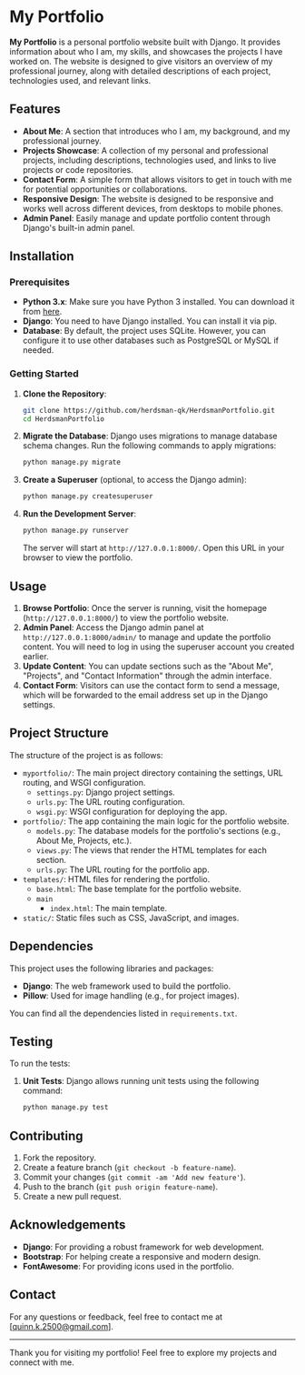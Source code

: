 # My Portfolio

**My Portfolio** is a personal portfolio website built with Django. It provides information about who I am, my skills, and showcases the projects I have worked on. The website is designed to give visitors an overview of my professional journey, along with detailed descriptions of each project, technologies used, and relevant links.

## Features

- **About Me**: A section that introduces who I am, my background, and my professional journey.
- **Projects Showcase**: A collection of my personal and professional projects, including descriptions, technologies used, and links to live projects or code repositories.
- **Contact Form**: A simple form that allows visitors to get in touch with me for potential opportunities or collaborations.
- **Responsive Design**: The website is designed to be responsive and works well across different devices, from desktops to mobile phones.
- **Admin Panel**: Easily manage and update portfolio content through Django's built-in admin panel.

## Installation

### Prerequisites

- **Python 3.x**: Make sure you have Python 3 installed. You can download it from [here](https://www.python.org/downloads/).
- **Django**: You need to have Django installed. You can install it via pip.
- **Database**: By default, the project uses SQLite. However, you can configure it to use other databases such as PostgreSQL or MySQL if needed.

### Getting Started

1. **Clone the Repository**:
    ```bash
    git clone https://github.com/herdsman-qk/HerdsmanPortfolio.git
    cd HerdsmanPortfolio
    ```

2. **Migrate the Database**:
    Django uses migrations to manage database schema changes. Run the following commands to apply migrations:
    ```bash
    python manage.py migrate
    ```

3. **Create a Superuser** (optional, to access the Django admin):
    ```bash
    python manage.py createsuperuser
    ```

4. **Run the Development Server**:
    ```bash
    python manage.py runserver
    ```

   The server will start at `http://127.0.0.1:8000/`. Open this URL in your browser to view the portfolio.

## Usage

1. **Browse Portfolio**: Once the server is running, visit the homepage (`http://127.0.0.1:8000/`) to view the portfolio website.
2. **Admin Panel**: Access the Django admin panel at `http://127.0.0.1:8000/admin/` to manage and update the portfolio content. You will need to log in using the superuser account you created earlier.
3. **Update Content**: You can update sections such as the "About Me", "Projects", and "Contact Information" through the admin interface.
4. **Contact Form**: Visitors can use the contact form to send a message, which will be forwarded to the email address set up in the Django settings.

## Project Structure

The structure of the project is as follows:

- `myportfolio/`: The main project directory containing the settings, URL routing, and WSGI configuration.
    - `settings.py`: Django project settings.
    - `urls.py`: The URL routing configuration.
    - `wsgi.py`: WSGI configuration for deploying the app.
- `portfolio/`: The app containing the main logic for the portfolio website.
    - `models.py`: The database models for the portfolio's sections (e.g., About Me, Projects, etc.).
    - `views.py`: The views that render the HTML templates for each section.
    - `urls.py`: The URL routing for the portfolio app.
- `templates/`: HTML files for rendering the portfolio.
    - `base.html`: The base template for the portfolio website.
    - `main`
      - `index.html`: The main template.
- `static/`: Static files such as CSS, JavaScript, and images.

## Dependencies

This project uses the following libraries and packages:

- **Django**: The web framework used to build the portfolio.
- **Pillow**: Used for image handling (e.g., for project images).

You can find all the dependencies listed in `requirements.txt`.

## Testing

To run the tests:

1. **Unit Tests**: Django allows running unit tests using the following command:
    ```bash
    python manage.py test
    ```

## Contributing

1. Fork the repository.
2. Create a feature branch (`git checkout -b feature-name`).
3. Commit your changes (`git commit -am 'Add new feature'`).
4. Push to the branch (`git push origin feature-name`).
5. Create a new pull request.

## Acknowledgements

- **Django**: For providing a robust framework for web development.
- **Bootstrap**: For helping create a responsive and modern design.
- **FontAwesome**: For providing icons used in the portfolio.

## Contact

For any questions or feedback, feel free to contact me at [quinn.k.2500@gmail.com].

---

Thank you for visiting my portfolio! Feel free to explore my projects and connect with me.
